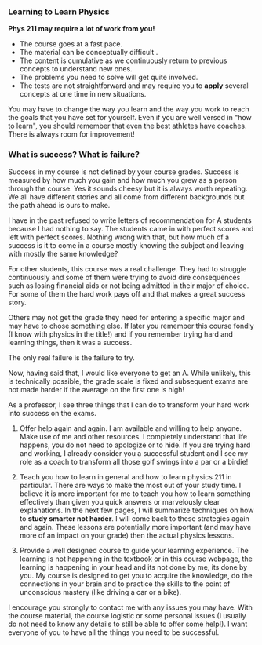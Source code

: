 ### Learning to Learn Physics

**Phys 211 may require a lot of work from you!**

 * The course goes at a fast pace. 
 * The material can be conceptually difficult .
 * The content is cumulative as we continuously return to previous concepts to understand new ones.
 * The problems you need to solve will get quite involved. 
 * The tests are not straightforward and may require you to **apply** several concepts at one time in new situations. 

You may have to change the way you learn and the way you work to reach the goals that you have set for yourself. Even if you are well versed in "how to learn", you should remember that even the best athletes have coaches. There is always room for improvement!

 
### What is success? What is failure? 

Success in my course is not defined by your course grades. Success is measured by how much you gain and how much you grew as a person through the course. Yes it sounds cheesy but it is always worth repeating. We all have different stories and all come from different backgrounds but the path ahead is ours to make.

I have in the past refused to write letters of recommendation for A students because I had nothing to say. The students came in with perfect scores and left with perfect scores. Nothing wrong with that, but how much of a success is it to come in a course mostly knowing the subject and leaving with mostly the same knowledge?

For other students, this course was a real challenge. They had to struggle continuously and some of them were trying to avoid dire consequences such as losing financial aids or not being admitted in their major of choice. For some of them the hard work pays off and that makes a great success story. 

Others may not get the grade they need for entering a specific major and may have to chose something else.  If later you remember this course fondly (I know with physics in the title!) and if you remember trying hard and learning things, then it was a success.  

The only real failure is the failure to try. 
   
Now, having said that, I would like everyone to get an A. While unlikely, this is technically possible, the grade scale is fixed and subsequent exams are not made harder if the average on the first one is high!

As a professor, I see three things that I can do to transform your hard work into success on the exams. 

1. Offer help again and again. I am available and willing to help anyone. Make use of me and other resources. I completely understand that life happens, you do not need to apologize or to hide. If you are trying hard and working, I already consider you a successful student and I see my role as a coach to transform all those golf swings into a par or a birdie!

2. Teach you how to learn in general and how to learn physics 211 in particular. There are ways to make the most out of your study time. I believe it is more important for me to teach you how to learn something effectively than given you quick answers or marvelously clear explanations. In the next few pages, I will summarize techniques on how to **study smarter not harder**. I will come back to these strategies again and again. These lessons are potentially more important (and may have more of an impact on your grade) then the actual physics lessons. 

3. Provide a well designed course to guide your learning experience. The learning is not happening in the textbook or in this course webpage, the learning is happening in your head and its not done by me, its done by you. My course is designed to get you to acquire the knowledge, do the connections in your brain and to practice the skills to the point of unconscious mastery (like driving a car or a bike).  

<lrndesign-sidenote label="Instructor Note" icon="bookmark" bg-color="#c2e5f2">
I encourage you strongly to contact me with any issues you may have. With the course material, the course logistic or some personal issues (I usually do not need to know any details to still be able to offer some help!). I want everyone of you to have all the things you need to be successful. 
</lrndesign-sidenote>





    
 
